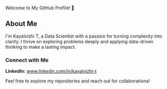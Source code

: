 Welcome to My GitHub Profile! 👋
## About Me
I'm Kayalvizhi T, a Data Scientist with a passion for turning complexity into clarity. I thrive on exploring problems deeply and applying data-driven thinking to make a lasting impact.

### Connect with Me
**LinkedIn:** www.linkedin.com/in/kayalvizhi-t

Feel free to explore my repositories and reach out for collaborations!

